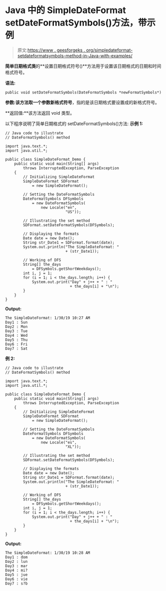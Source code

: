 # Java 中的 SimpleDateFormat setDateFormatSymbols()方法，带示例

> 原文:[https://www . geesforgeks . org/simpledateformat-setdateformatsymbols-method-in-Java-with-examples/](https://www.geeksforgeeks.org/simpledateformat-setdateformatsymbols-method-in-java-with-examples/)

**简单日期格式类**的**设置日期格式符号()**方法用于设置该日期格式的日期和时间格式符号。

**语法:**

```
public void setDateFormatSymbols(DateFormatSymbols *newFormatSymbols*)
```

**参数:**该方法取一个参数**新格式符号**，指的是该日期格式要设置成的新格式符号。

**返回值:**该方法返回 void 类型。

以下程序说明了简单日期格式的 setDateFormatSymbols()方法:
**示例 1:**

```
// Java code to illustrate
// DateFormatSymbols() method

import java.text.*;
import java.util.*;

public class SimpleDateFormat_Demo {
    public static void main(String[] args)
        throws InterruptedException, ParseException
    {
        // Initializing SimpleDateFormat
        SimpleDateFormat SDFormat
            = new SimpleDateFormat();

        // Setting the DateFormatSymbols
        DateFormatSymbols DFSymbols
            = new DateFormatSymbols(
                new Locale("en",
                           "US"));

        // Illustrating the set method
        SDFormat.setDateFormatSymbols(DFSymbols);

        // Displaying the formats
        Date date = new Date();
        String str_Date1 = SDFormat.format(date);
        System.out.println("The SimpleDateFormat: "
                           + (str_Date1));

        // Working of DFS
        String[] the_days
            = DFSymbols.getShortWeekdays();
        int i, j = 1;
        for (i = 1; i < the_days.length; i++) {
            System.out.print("Day" + j++ + " : "
                             + the_days[i] + "\n");
        }
    }
}
```

**Output:**

```
The SimpleDateFormat: 1/30/19 10:27 AM
Day1 : Sun
Day2 : Mon
Day3 : Tue
Day4 : Wed
Day5 : Thu
Day6 : Fri
Day7 : Sat

```

**例 2:**

```
// Java code to illustrate
// DateFormatSymbols() method

import java.text.*;
import java.util.*;

public class SimpleDateFormat_Demo {
    public static void main(String[] args)
        throws InterruptedException, ParseException
    {
        // Initializing SimpleDateFormat
        SimpleDateFormat SDFormat
            = new SimpleDateFormat();

        // Setting the DateFormatSymbols
        DateFormatSymbols DFSymbols
            = new DateFormatSymbols(
                new Locale("es",
                           "XL"));

        // Illustrating the set method
        SDFormat.setDateFormatSymbols(DFSymbols);

        // Displaying the formats
        Date date = new Date();
        String str_Date1 = SDFormat.format(date);
        System.out.println("The SimpleDateFormat: "
                           + (str_Date1));

        // Working of DFS
        String[] the_days
            = DFSymbols.getShortWeekdays();
        int i, j = 1;
        for (i = 1; i < the_days.length; i++) {
            System.out.print("Day" + j++ + " : "
                             + the_days[i] + "\n");
        }
    }
}
```

**Output:**

```
The SimpleDateFormat: 1/30/19 10:28 AM
Day1 : dom
Day2 : lun
Day3 : mar
Day4 : mi?
Day5 : jue
Day6 : vie
Day7 : s?b

```